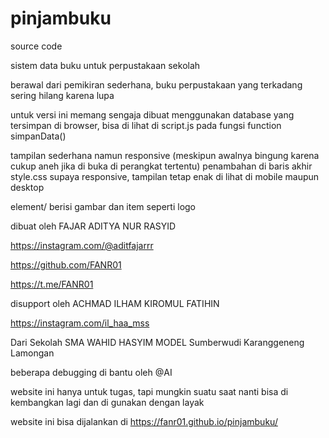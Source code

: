 # pinjambuku

source code

sistem data buku untuk perpustakaan sekolah

berawal dari pemikiran sederhana, 
buku perpustakaan yang terkadang sering hilang karena lupa


untuk versi ini memang sengaja dibuat menggunakan database yang tersimpan di browser, 
bisa di lihat di script.js pada fungsi  function simpanData()


tampilan sederhana namun responsive
(meskipun awalnya bingung karena cukup aneh jika di buka di perangkat tertentu)
penambahan di baris akhir style.css supaya responsive, 
tampilan tetap enak di lihat di mobile maupun desktop


element/   berisi gambar dan item seperti logo


dibuat oleh FAJAR ADITYA NUR RASYID

https://instagram.com/@aditfajarrr

https://github.com/FANR01

https://t.me/FANR01



disupport oleh ACHMAD ILHAM KIROMUL FATIHIN

https://instagram.com/il_haa_mss


Dari Sekolah SMA WAHID HASYIM MODEL
Sumberwudi Karanggeneng Lamongan


beberapa debugging di bantu oleh @AI

website ini hanya untuk tugas, tapi mungkin suatu saat nanti bisa di kembangkan lagi dan di gunakan dengan layak

website ini bisa dijalankan di https://fanr01.github.io/pinjambuku/

